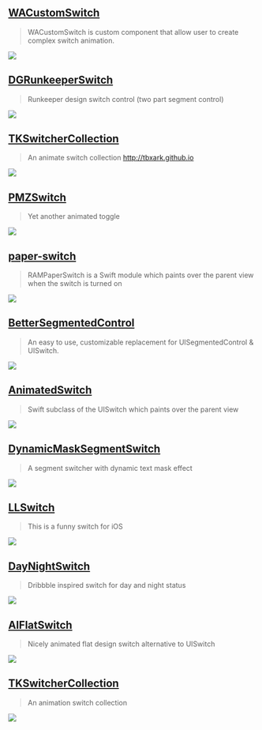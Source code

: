 [WACustomSwitch](https://github.com/wendyabrantes/WACustomSwitch)
--
> WACustomSwitch is custom component that allow user to create complex switch animation.

![](https://raw.githubusercontent.com/wendyabrantes/WACustomSwitch/master/WACustomSwitch.gif)

[DGRunkeeperSwitch](https://github.com/gontovnik/DGRunkeeperSwitch)
--
> Runkeeper design switch control (two part segment control)

![](https://raw.githubusercontent.com/gontovnik/DGRunkeeperSwitch/master/DGRunkeeperSwitch.gif)

[TKSwitcherCollection](https://github.com/TBXark/TKSwitcherCollection)
--
> An animate switch collection http://tbxark.github.io

![](https://github.com/TBXark/TKSwitcherCollection/raw/master/SwitcherCollection/gif.gif)

[PMZSwitch](https://github.com/kovpas/PMZSwitch)
--
> Yet another animated toggle

![](https://github.com/kovpas/PMZSwitch/raw/master/Assets/switch.gif)

[paper-switch](https://github.com/Ramotion/paper-switch)
--
> RAMPaperSwitch is a Swift module which paints over the parent view when the switch is turned on

![](https://github.com/Ramotion/paper-switch/raw/master/screenshot.gif)

[BetterSegmentedControl](https://github.com/gmarm/BetterSegmentedControl)
--
> An easy to use, customizable replacement for UISegmentedControl & UISwitch.

![](https://camo.githubusercontent.com/5a35efc4c67e0908674ccf83531a57bac3761044/68747470733a2f2f6d656469612e67697068792e636f6d2f6d656469612f336f475246784145616f41416a716e5a36672f67697068792e676966)

[AnimatedSwitch](https://github.com/alsedi/AnimatedSwitch)
--
> Swift subclass of the UISwitch which paints over the parent view

![](https://github.com/alsedi/AnimatedSwitch/raw/master/animation2.gif)

[DynamicMaskSegmentSwitch](https://github.com/KittenYang/DynamicMaskSegmentSwitch)
--
> A segment switcher with dynamic text mask effect

![](https://github.com/KittenYang/DynamicMaskSegmentSwitch/raw/master/maskSwitcher.gif)

[LLSwitch](https://github.com/lilei644/LLSwitch)
--
> This is a funny switch for iOS

![](https://raw.githubusercontent.com/lilei644/LLSwitch/master/Preview/LLSwitchDemo.gif)

[DayNightSwitch](https://github.com/finngaida/DayNightSwitch)
--
> Dribbble inspired switch for day and night status 

![](https://camo.githubusercontent.com/988af26dbccba0dfc7987ef6f825afc7f0b75628/68747470733a2f2f6431337961637572716a676172612e636c6f756466726f6e742e6e65742f75736572732f3437303534352f73637265656e73686f74732f313930393238392f7377697463685f30322e676966)

## [AIFlatSwitch](https://github.com/cocoatoucher/AIFlatSwitch)
> Nicely animated flat design switch alternative to UISwitch

![](https://camo.githubusercontent.com/255e71858b8e1122f642c67348acf07b1dc9b5fc/68747470733a2f2f73332e616d617a6f6e6177732e636f6d2f662e636c2e6c792f6974656d732f3170307733423045336d3249326b3365307a31512f6f6e6f66662e676966)

## [TKSwitcherCollection](https://github.com/TBXark/TKSwitcherCollection)
> An animation switch collection

![](https://github.com/TBXark/TKSwitcherCollection/raw/master/Images/simple2.gif)
